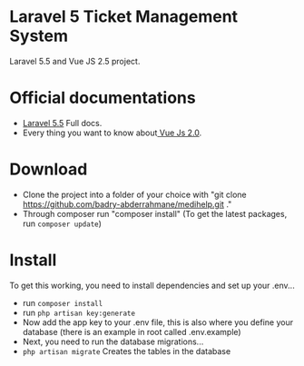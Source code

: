 # Laravel 5 Ticket Management System
Laravel 5.5 and Vue JS 2.5 project.

# Official documentations
- <a href="https://laravel.com/docs/5.5">Laravel 5.5</a> Full docs.
- Every thing you want to know about<a href="https://laravel.com/docs/5.5"> Vue Js 2.0</a>.

# Download
- Clone the project into a folder of your choice with "git clone https://github.com/badry-abderrahmane/medihelp.git ."
- Through composer run "composer install"
(To get the latest packages, run <code>composer update</code>)

# Install
To get this working, you need to install dependencies and set up your .env...

- run <code>composer install</code>
- run <code>php artisan key:generate</code>
- Now add the app key to your .env file, this is also where you define your database (there is an example in root called .env.example)
- Next, you need to run the database migrations...
- <code>php artisan migrate</code> Creates the tables in the database

